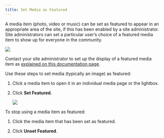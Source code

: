 ```yaml
---
title: Set Media as Featured
---
```


A media item (photo, video or music) can be set as featured to appear in an appropriate area of the site, if this has been enabled by a site administrator. Site administrators can set a particular user’s choice of a featured media item to show up for everyone in the community.

![](https://rtcamp.com/wp-content/uploads/2013/11/image12.png)

Contact your site administrator to set up the display of a featured media item as [explained on this documentation page](/rtmedia/developer/featured-media/).

Use these steps to set media (typically an image) as featured:

	
  1. Click a media item to open it in an individual media page or the lightbox.

	
  2. Click **Set Featured**.


      [![](https://rtcamp.com/wp-content/uploads/2013/11/setfeatured.png)](https://rtcamp.com/wp-content/uploads/2013/11/setfeatured.png)

To stop using a media item as featured:


  1. Click the media item that has been set as featured.

	
  2. Click **Unset Featured**.


